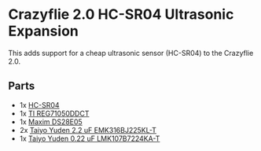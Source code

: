 # Crazyflie 2.0 HC-SR04 Ultrasonic Expansion

This adds support for a cheap ultrasonic sensor (HC-SR04) to the Crazyflie 2.0.

## Parts

- 1x [HC-SR04](http://www.micropik.com/PDF/HCSR04.pdf)
- 1x [TI REG71050DDCT](http://www.ti.com/litv/sbas221g)
- 1x [Maxim DS28E05](http://www.mouser.com/ds/2/256/DS28E05-473078.pdf)
- 2x [Taiyo Yuden 2.2 uF EMK316BJ225KL-T](http://www.yuden.co.jp/eu/product/category/capacitor/EMK316BJ225KL-T.html)
- 1x [Taiyo Yuden 0.22 uF LMK107B7224KA-T](http://www.yuden.co.jp/eu/product/category/capacitor/LMK107B7224KA-T.html)
